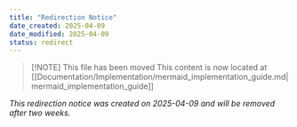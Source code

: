 ```yaml
---
title: "Redirection Notice"
date_created: 2025-04-09
date_modified: 2025-04-09
status: redirect
---
```


> [!NOTE] This file has been moved
> This content is now located at [[Documentation/Implementation/mermaid_implementation_guide.md|mermaid_implementation_guide]]

*This redirection notice was created on 2025-04-09 and will be removed after two weeks.*
